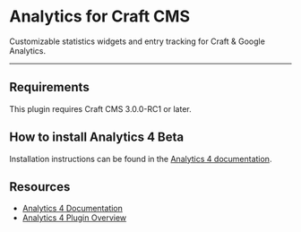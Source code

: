 # Analytics for Craft CMS

Customizable statistics widgets and entry tracking for Craft & Google Analytics.

-------------------------------------------

## Requirements

This plugin requires Craft CMS 3.0.0-RC1 or later.

## How to install Analytics 4 Beta

Installation instructions can be found in the [Analytics 4 documentation](https://github.com/dukt/analytics-docs/blob/v4/en/installation.md).

## Resources

- [Analytics 4 Documentation](https://github.com/dukt/analytics-docs)
- [Analytics 4 Plugin Overview](https://dukt.net/analytics)